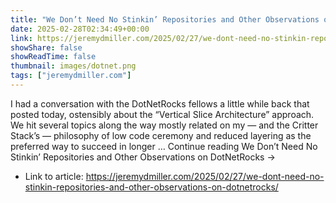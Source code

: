 ```yaml
---
title: "We Don’t Need No Stinkin’ Repositories and Other Observations on DotNetRocks"
date: 2025-02-28T02:34:49+00:00
link: https://jeremydmiller.com/2025/02/27/we-dont-need-no-stinkin-repositories-and-other-observations-on-dotnetrocks/
showShare: false
showReadTime: false
thumbnail: images/dotnet.png
tags: ["jeremydmiller.com"]
---
```

I had a conversation with the DotNetRocks fellows a little while back that posted today, ostensibly about the “Vertical Slice Architecture” approach. We hit several topics along the way mostly related on my — and the Critter Stack’s — philosophy of low code ceremony and reduced layering as the preferred way to succeed in longer … Continue reading We Don’t Need No Stinkin’ Repositories and Other Observations on DotNetRocks →

- Link to article: https://jeremydmiller.com/2025/02/27/we-dont-need-no-stinkin-repositories-and-other-observations-on-dotnetrocks/